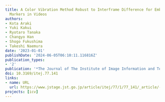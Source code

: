 ```yaml
---
title: A Color Vibration Method Robust to Interframe Difference for Embedding Imperceptible
  Markers in Videos
authors:
- Kota Araki
- Yuki Kakui
- Ryotaro Tanaka
- Changyo Han
- Shogo Fukushima
- Takeshi Naemura
date: '2023-01-01'
publishDate: '2024-06-05T06:10:11.116816Z'
publication_types:
- '2'
publication: '*The Journal of The Institute of Image Information and Television Engineers*'
doi: 10.3169/itej.77.141
links:
- name: URL
  url: https://www.jstage.jst.go.jp/article/itej/77/1/77_141/_article/-char/ja/
projects: [icv]
---
```

